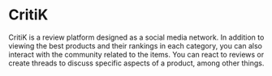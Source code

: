 # CritiK
CritiK is a review platform designed as a social media network. In addition to viewing the best products and their rankings in each category, you can also interact with the community related to the items. You can react to reviews or create threads to discuss specific aspects of a product, among other things.
